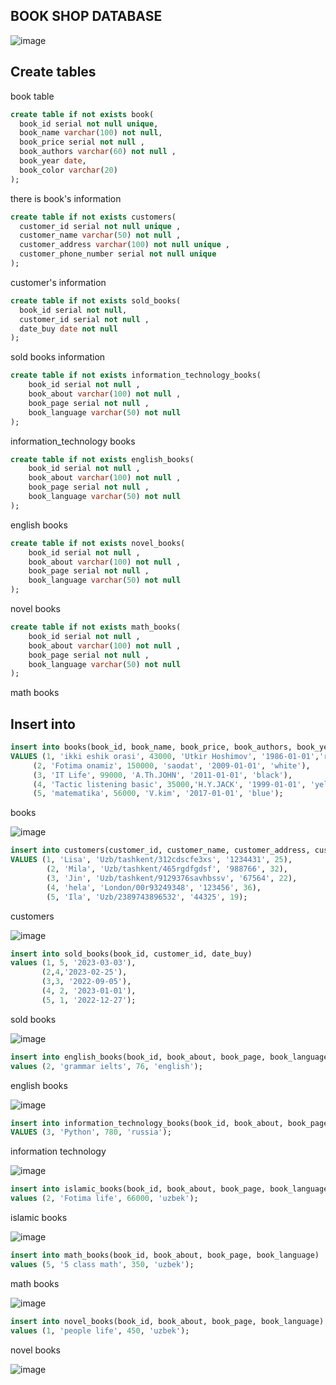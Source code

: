 ## BOOK SHOP DATABASE

![image](https://user-images.githubusercontent.com/113756535/222557055-3648d929-621c-493c-bdfb-5815e5891485.png)

## Create tables 
  book table
  ```sql
  create table if not exists book(
    book_id serial not null unique,
    book_name varchar(100) not null,
    book_price serial not null ,
    book_authors varchar(60) not null ,
    book_year date,
    book_color varchar(20)
  );
  ```
  there is book's information

  ```sql
  create table if not exists customers(
    customer_id serial not null unique ,
    customer_name varchar(50) not null ,
    customer_address varchar(100) not null unique ,
    customer_phone_number serial not null unique
 );
  ```
  customer's information

  ```sql
  create table if not exists sold_books(
    book_id serial not null,
    customer_id serial not null ,
    date_buy date not null
 );
  ```
  sold books information
  
```sql
create table if not exists information_technology_books(
    book_id serial not null ,
    book_about varchar(100) not null ,
    book_page serial not null ,
    book_language varchar(50) not null
);
```
information_technology books 

```sql
create table if not exists english_books(
    book_id serial not null ,
    book_about varchar(100) not null ,
    book_page serial not null ,
    book_language varchar(50) not null
);
```
english books

```sql
create table if not exists novel_books(
    book_id serial not null ,
    book_about varchar(100) not null ,
    book_page serial not null ,
    book_language varchar(50) not null
);
```
novel books

```sql
create table if not exists math_books(
    book_id serial not null ,
    book_about varchar(100) not null ,
    book_page serial not null ,
    book_language varchar(50) not null
);
```

math books


## Insert into 
  ```sql
insert into books(book_id, book_name, book_price, book_authors, book_year, book_color)
VALUES (1, 'ikki eshik orasi', 43000, 'Utkir Hoshimov', '1986-01-01','red'),
       (2, 'Fotima onamiz', 150000, 'saodat', '2009-01-01', 'white'),
       (3, 'IT Life', 99000, 'A.Th.JOHN', '2011-01-01', 'black'),
       (4, 'Tactic listening basic', 35000,'H.Y.JACK', '1999-01-01', 'yellow'),
       (5, 'matematika', 56000, 'V.kim', '2017-01-01', 'blue');
  ```
  books 
  
![image](https://user-images.githubusercontent.com/113756535/222690527-1e1a894d-5c6a-4db0-863d-b70942d4e0a1.png)

```sql
insert into customers(customer_id, customer_name, customer_address, customer_phone_number, customer_age)
VALUES (1, 'Lisa', 'Uzb/tashkent/312cdscfe3xs', '1234431', 25),
        (2, 'Mila', 'Uzb/tashkent/465rgdfgdsf', '988766', 32),
        (3, 'Jin', 'Uzb/tashkent/9129376savhbssv', '67564', 22),
        (4, 'hela', 'London/00r93249348', '123456', 36),
        (5, 'Ila', 'Uzb/2389743896532', '44325', 19);
```

customers

![image](https://user-images.githubusercontent.com/113756535/222691020-07390c74-6de6-4b77-b9cd-3a7bd7eca937.png)

```sql
insert into sold_books(book_id, customer_id, date_buy)
values (1, 5, '2023-03-03'),
       (2,4,'2023-02-25'),
       (3,3, '2022-09-05'),
       (4, 2, '2023-01-01'),
       (5, 1, '2022-12-27');
```
sold books

![image](https://user-images.githubusercontent.com/113756535/222691210-079d6cd3-9fd3-40e9-b083-a26c717d3452.png)

```sql
insert into english_books(book_id, book_about, book_page, book_language)
values (2, 'grammar ielts', 76, 'english');
```
english books 

![image](https://user-images.githubusercontent.com/113756535/222691441-adb1cdda-3c4f-48c3-a0b4-f50b75058216.png)

```sql
insert into information_technology_books(book_id, book_about, book_page, book_language)
VALUES (3, 'Python', 780, 'russia');
```
information technology 

![image](https://user-images.githubusercontent.com/113756535/222691733-4dc89f5a-9221-4b1e-8ca1-9da361abe6b9.png)

```sql
insert into islamic_books(book_id, book_about, book_page, book_language)
values (2, 'Fotima life', 66000, 'uzbek');
```
islamic books

![image](https://user-images.githubusercontent.com/113756535/222691907-8e1b3b22-ffb2-4778-9af6-9d02ce88051c.png)

```sql
insert into math_books(book_id, book_about, book_page, book_language)
values (5, '5 class math', 350, 'uzbek');
```
math books

![image](https://user-images.githubusercontent.com/113756535/222692105-5edfdef8-29f5-47a5-97e8-dd0ef65d3d8e.png)

```sql
insert into novel_books(book_id, book_about, book_page, book_language)
values (1, 'people life', 450, 'uzbek');
```
novel books 

![image](https://user-images.githubusercontent.com/113756535/222692319-958e0fd3-311e-4074-a3a0-decb7752b325.png)



